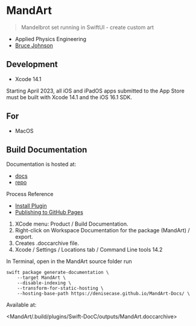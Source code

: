 # MandArt

> Mandelbrot set running in SwiftUI - create custom art

- Applied Physics Engineering
- [Bruce Johnson](https://github.com/bruceranger)

## Development

- Xcode 14.1

Starting April 2023, 
all iOS and iPadOS apps submitted to the App Store 
must be built with Xcode 14.1 and the iOS 16.1 SDK.

## For

- MacOS

## Build Documentation

Documentation is hosted at:

- [docs]()
- [repo](https://github.com/denisecase/MandArt-Docs)

Process Reference

- [Install Plugin](https://apple.github.io/swift-docc-plugin/documentation/swiftdoccplugin)
- [Publishing to GitHub Pages](https://apple.github.io/swift-docc-plugin/documentation/swiftdoccplugin/publishing-to-github-pages/)

1. XCode menu: Product / Build Documentation. 
1. Right-click on Workspace Documentation for the package (MandArt) / export.
1. Creates .doccarchive file. 
1. Xcode / Settings / Locations tab / Command Line tools 14.2

In Terminal, open in the MandArt source folder run

```
swift package generate-documentation \
    --target MandArt \
    --disable-indexing \
    --transform-for-static-hosting \
    --hosting-base-path https://denisecase.github.io/MandArt-Docs/ \

```

Available at: 

<MandArt/.build/plugins/Swift-DocC/outputs/MandArt.doccarchive>
